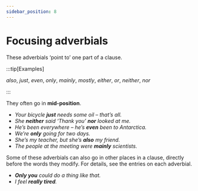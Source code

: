 ```yaml
---
sidebar_position: 8
---
```


# Focusing adverbials

These adverbials ‘point to’ one part of a clause.

:::tip[Examples]

*also*, *just*, *even*, *only*, *mainly*, *mostly*, *either*, *or*, *neither*, *nor*

:::

They often go in **mid-position**.

- *Your bicycle **just** needs some oil – that’s all.*
- *She **neither** said ‘Thank you’ **nor** looked at me.*
- *He’s been everywhere – he’s **even** been to Antarctica.*
- *We’re **only** going for two days.*
- *She’s my teacher, but she’s **also** my friend.*
- *The people at the meeting were **mainly** scientists.*

Some of these adverbials can also go in other places in a clause, directly before the words they modify. For details, see the entries on each adverbial.

- ***Only you** could do a thing like that.*
- *I feel **really tired**.*
